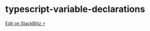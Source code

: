# typescript-variable-declarations

[Edit on StackBlitz ⚡️](https://stackblitz.com/edit/typescript-variable-declarations)